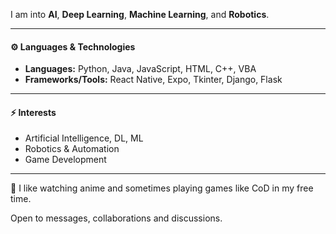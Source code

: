 I am into **AI**, **Deep Learning**, **Machine Learning**, and **Robotics**.

---

#### ⚙️ Languages & Technologies
- **Languages:** Python, Java, JavaScript, HTML, C++, VBA
- **Frameworks/Tools:** React Native, Expo, Tkinter, Django, Flask

---

#### ⚡ Interests  
- Artificial Intelligence, DL, ML
- Robotics & Automation
- Game Development

---

🌱 I like watching anime and sometimes playing games like CoD in my free time.

Open to messages, collaborations and discussions.

